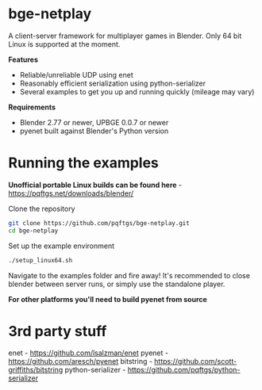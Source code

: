 # bge-netplay
A client-server framework for multiplayer games in Blender.  Only 64 bit Linux is supported at the moment.

**Features**
- Reliable/unreliable UDP using enet
- Reasonably efficient serialization using python-serializer
- Several examples to get you up and running quickly (mileage may vary)

**Requirements**
- Blender 2.77 or newer, UPBGE 0.0.7 or newer
- pyenet built against Blender's Python version


# Running the examples

**Unofficial portable Linux builds can be found here** - https://pqftgs.net/downloads/blender/

Clone the repository
```bash
git clone https://github.com/pqftgs/bge-netplay.git
cd bge-netplay
```
Set up the example environment
```bash
./setup_linux64.sh
```

Navigate to the examples folder and fire away!  It's recommended to close blender between server runs, or simply use the standalone player.


**For other platforms you'll need to build pyenet from source**


# 3rd party stuff
enet - https://github.com/lsalzman/enet
pyenet - https://github.com/aresch/pyenet
bitstring - https://github.com/scott-griffiths/bitstring
python-serializer - https://github.com/pqftgs/python-serializer